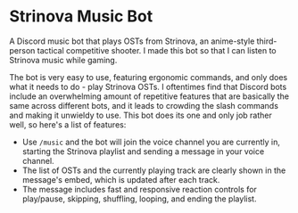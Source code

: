# Strinova Music Bot
A Discord music bot that plays OSTs from Strinova, an anime-style third-person tactical competitive shooter. I made this bot so that I can listen to Strinova music while gaming.

The bot is very easy to use, featuring ergonomic commands, and only does what it needs to do - play Strinova OSTs. I oftentimes find that Discord bots include an overwhelming amount of repetitive features that are basically the same across different bots, and it leads to crowding the slash commands and making it unwieldy to use. This bot does its one and only job rather well, so here's a list of features:
- Use `/music` and the bot will join the voice channel you are currently in, starting the Strinova playlist and sending a message in your voice channel.
- The list of OSTs and the currently playing track are clearly shown in the message's embed, which is updated after each track.
- The message includes fast and responsive reaction controls for play/pause, skipping, shuffling, looping, and ending the playlist.
